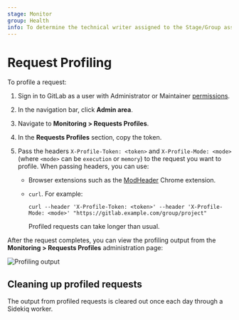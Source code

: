 ```yaml
---
stage: Monitor
group: Health
info: To determine the technical writer assigned to the Stage/Group associated with this page, see https://about.gitlab.com/handbook/engineering/ux/technical-writing/#designated-technical-writers
---
```


# Request Profiling

To profile a request:

1. Sign in to GitLab as a user with Administrator or Maintainer [permissions](../../../user/permissions.md).
1. In the navigation bar, click **Admin area**.
1. Navigate to **Monitoring > Requests Profiles**.
1. In the **Requests Profiles** section, copy the token.
1. Pass the headers `X-Profile-Token: <token>` and `X-Profile-Mode: <mode>`(where
   `<mode>` can be `execution` or `memory`) to the request you want to profile. When
   passing headers, you can use:

   - Browser extensions such as the
     [ModHeader](https://chrome.google.com/webstore/detail/modheader/idgpnmonknjnojddfkpgkljpfnnfcklj)
     Chrome extension.
   - `curl`. For example:

     ```shell
     curl --header 'X-Profile-Token: <token>' --header 'X-Profile-Mode: <mode>' "https://gitlab.example.com/group/project"
     ```

     Profiled requests can take longer than usual.

After the request completes, you can view the profiling output from the
**Monitoring > Requests Profiles** administration page:

![Profiling output](img/request_profile_result.png)

## Cleaning up profiled requests

The output from profiled requests is cleared out once each day through a
Sidekiq worker.
